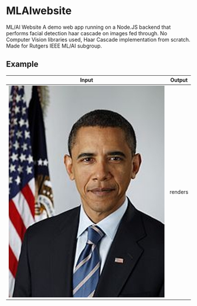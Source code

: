 # MLAIwebsite
ML/AI Website
A demo web app running on a Node.JS backend that performs facial detection haar cascade on images fed through. No Computer Vision libraries used, Haar Cascade implementation from scratch. Made for Rutgers IEEE ML/AI subgroup.

## Example

Input | Output
:---:|:---:
![alt text](example1.jpg "Input") | renders

